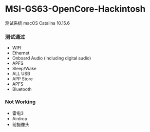 # MSI-GS63-OpenCore-Hackintosh

测试系统 macOS Catalina 10.15.6

### 测试通过

- WIFI
- Ethernet
- Onboard Audio (including digital audio)
- APFS
- Sleep/Wake
- ALL USB
- APP Store
- APFS
- Bluetooth

### Not Working

- 雷电3
- Airdrop
- 前摄像头

